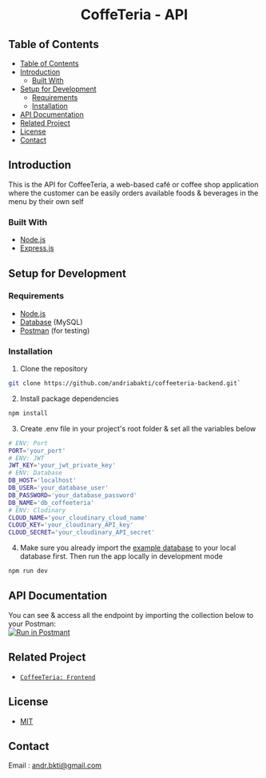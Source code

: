 <p align="center">
  <h1 align="center" style="border-bottom: none">CoffeTeria - API</h1>
</p>

## Table of Contents

- [Table of Contents](#table-of-contents)
- [Introduction](#introduction)
  - [Built With](#built-with)
- [Setup for Development](#setup-for-development)
  - [Requirements](#requirements)
  - [Installation](#installation)
- [API Documentation](#api-documentation)
- [Related Project](#related-project)
- [License](#license)
- [Contact](#contact)

## Introduction

This is the API for CoffeeTeria, a web-based café or coffee shop application where the customer can be easily orders available foods & beverages in the menu by their own self

### Built With

- [Node.js](https://nodejs.org/en/)
- [Express.js](https://expressjs.com/)

## Setup for Development

### Requirements

- [Node.js](https://nodejs.org/en/download/)
- [Database](db-example.sql) (MySQL)
- [Postman](https://www.getpostman.com/) (for testing)

### Installation

1. Clone the repository

```sh
git clone https://github.com/andriabakti/coffeeteria-backend.git`
```

2. Install package dependencies

```sh
npm install
```

3. Create .env file in your project's root folder & set all the variables below

```sh
# ENV: Port
PORT='your_port'
# ENV: JWT
JWT_KEY='your_jwt_private_key'
# ENV: Database
DB_HOST='localhost'
DB_USER='your_database_user'
DB_PASSWORD='your_database_password'
DB_NAME='db_coffeeteria'
# ENV: Clodinary
CLOUD_NAME='your_cloudinary_cloud_name'
CLOUD_KEY='your_cloudinary_API_key'
CLOUD_SECRET='your_cloudinary_API_secret'

```

4. Make sure you already import the [example database](db-example.sql) to your local database first. Then run the app locally in development mode

```sh
npm run dev
```

## API Documentation

You can see & access all the endpoint by importing the collection below to your Postman:
</br>
[![Run in Postmant](https://run.pstmn.io/button.svg)](https://app.getpostman.com/run-collection/bf76bfe66bec5925ebeb)

## Related Project

- [`CoffeeTeria: Frontend`](https://github.com/andriabakti/coffeeteria-frontend)

## License

- [MIT](https://choosealicense.com/licenses/mit/)

## Contact

Email : andr.bkti@gmail.com
